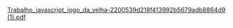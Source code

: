 [Trabalho_javascript_jogo_da_velha-2200539d218f413992b5679adb8864d9 (1).pdf](https://github.com/18carica/Jogo-da-Velha/files/13494969/Trabalho_javascript_jogo_da_velha-2200539d218f413992b5679adb8864d9.1.pdf)
